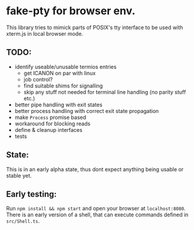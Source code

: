 # fake-pty for browser env.

This library tries to mimick parts of POSIX's tty interface to be used with xterm.js in local browser mode.

## TODO:
- identify useable/unusable termios entries
  - get ICANON on par with linux
  - job control?
  - find suitable shims for signalling
  - skip any stuff not needed for terminal line handling (no parity stuff etc.)
- better pipe handling with exit states
- better process handling with correct exit state propagation
- make `Process` promise based
- workaround for blocking reads
- define & cleanup interfaces
- tests

## State:
This is in an early alpha state, thus dont expect anything being usable or stable yet.

## Early testing:

Run `npm install && npm start` and open your browser at `localhost:8080`. There is an early version of a shell, that can execute commands defined in `src/Shell.ts`.
